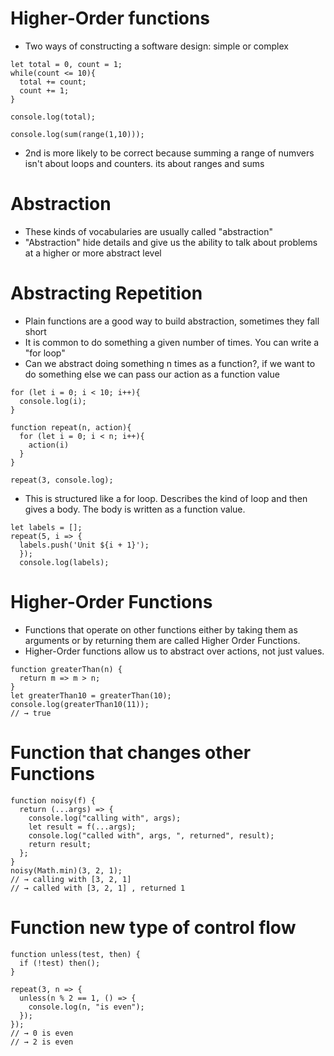 # Higher-Order functions
- Two ways of constructing a software design: simple or complex

````
let total = 0, count = 1;
while(count <= 10){
  total += count;
  count += 1;
}

console.log(total);
````

````
console.log(sum(range(1,10)));
````

- 2nd is more likely to be correct because summing a range of numvers isn't about loops and counters. its about ranges and sums

# Abstraction
- These kinds of vocabularies are usually called "abstraction"
- "Abstraction" hide details and give us the ability to talk about problems at a higher or more abstract level

# Abstracting Repetition
- Plain functions are a good way to build abstraction, sometimes they fall short
- It is common to do something a given number of times. You can write a "for loop"
- Can we abstract doing something n times as a function?, if we want to do something else we can pass our action as a function value
````
for (let i = 0; i < 10; i++){
  console.log(i);
}

function repeat(n, action){
  for (let i = 0; i < n; i++){
    action(i)
  }
}

repeat(3, console.log);
````
- This is structured like a for loop. Describes the kind of loop and then gives a body. The body is written as a function value.
````
let labels = [];
repeat(5, i => {
  labels.push('Unit ${i + 1}');
  });
  console.log(labels);

````

# Higher-Order Functions
- Functions that operate on other functions either by taking them as arguments or by returning them are called Higher Order Functions.
- Higher-Order functions allow us to abstract over actions, not just values.

````
function greaterThan(n) {
  return m => m > n;
}
let greaterThan10 = greaterThan(10);
console.log(greaterThan10(11));
// → true
````

# Function that changes other Functions

````
function noisy(f) {
  return (...args) => {
    console.log("calling with", args);
    let result = f(...args);
    console.log("called with", args, ", returned", result);
    return result;
  };
}
noisy(Math.min)(3, 2, 1);
// → calling with [3, 2, 1]
// → called with [3, 2, 1] , returned 1
````

# Function new type of control flow
````
function unless(test, then) {
  if (!test) then();
}

repeat(3, n => {
  unless(n % 2 == 1, () => {
    console.log(n, "is even");
  });
});
// → 0 is even
// → 2 is even
````
